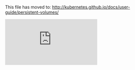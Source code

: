 This file has moved to: http://kubernetes.github.io/docs/user-guide/persistent-volumes/


<!-- BEGIN MUNGE: GENERATED_ANALYTICS -->
[![Analytics](https://kubernetes-site.appspot.com/UA-36037335-10/GitHub/docs/user-guide/persistent-volumes/README.md?pixel)]()
<!-- END MUNGE: GENERATED_ANALYTICS -->
